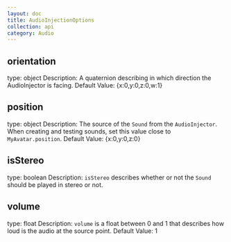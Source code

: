 ```yaml
---
layout: doc
title: AudioInjectionOptions
collection: api
category: Audio
---
```


## orientation
type: object
Description: A quaternion describing in which direction the AudioInjector is facing. 
Default Value: {x:0,y:0,z:0,w:1}

## position
type: object
Description: The source of the `Sound` from the `AudioInjector`. When creating and testing sounds, set this value close to `MyAvatar.position`.
Default Value: {x:0,y:0,z:0}

## isStereo
type: boolean
Description: `isStereo` describes whether or not the `Sound` should be played in stereo or not. 

## volume
type: float
Description: `volume` is a float between 0 and 1 that describes how loud is the audio at the source point.
Default Value: 1

